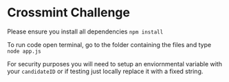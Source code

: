# Crossmint Challenge

Please ensure you install all dependencies 
``npm install``

To run code open terminal, go to the folder containing the files and type ```node app.js```


For security purposes you will need to setup an enviornmental variable with your ```candidateID``` or if testing just locally replace it with a fixed string.


